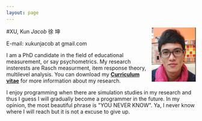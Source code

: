 ```yaml
---
layout: page
---
```


<img style="float: right" src="media/pictures/me_small.png" />

#XU, Kun *Jacob* 徐 坤

E-mail: xukunjacob at gmail.com 




I am a PhD candidate in the field of educational measurement, or say psychometrics. My research insterests are Rasch measurment, item response theory, multilevel analysis. You can download my [**Curriculum vitae**](/CV.pdf) for more information about my research.



I enjoy programming when there are simulation studies in my research and thus I guess I will gradually become a programmer in the future. In my opinion, the most beautiful phrase is "YOU NEVER KNOW". Ya, I never know where I will reach but it is not a excuse to give up.


